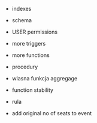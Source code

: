* indexes
* schema
* USER permissions

* more triggers
* more functions
* procedury
* wlasna funkcja aggregage
* function stability
* rula

* add original no of seats to event

<!-- 
tabele
* zrobic cos z on delete cascade

inne triggery (nie jako checki)
* jeszcze cos...
* moze jakis "event trigger" (DDL)

funckje
* funckja na usuwanie biletu (revoked na true)
* funckja na usuwanie eventu (revoke kazdego biletu, usuwanie wpisu w event-artist)
* funckja na usuwanie lokalizacji (usuniecie kazdego eventu)
* artysta odwoluje event (usun wpis z event artist i jezeli to jedyny artysta na tym evencie to odwolaj event)
* cos z ustawieniem stability

procedura
* jedna z funkcji niech bedzie procedura
* ogolnie cos z explicit tranzakcja

query
* fetch
* cursor
* upsert
* window funciton
 -->

<!-- JUZ UZYTE

* inner join, left join
* views
* materialized views
* triggery
* rule
* funkcje
* paginacja (OFFSET I LIMIT)
* CTE (common table expression)
* aggregacja (array_agg, json, count...)
* lateral join
* subquery
* age, extract, type cast
* window function
* postgis
* textsearch
* coalesce 
* filter
  -->